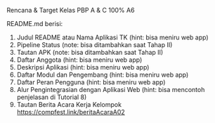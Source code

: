 Rencana & Target Kelas PBP A & C
100%
A6

README.md berisi:
 1. Judul README atau Nama Aplikasi TK (hint: bisa meniru web app)
 2. Pipeline Status (note: bisa ditambahkan saat Tahap II)
 3. Tautan APK (note: bisa ditambahkan saat Tahap II)
 4. Daftar Anggota (hint: bisa meniru web app)
 5. Deskripsi Aplikasi (hint: bisa meniru web app)
 6. Daftar Modul dan Pengembang (hint: bisa meniru web app)
 7. Daftar Peran Pengguna (hint: bisa meniru web app)
 8. Alur Pengintegrasian dengan Aplikasi Web (hint: bisa mencontoh penjelasan di Tutorial 8)
 9. Tautan Berita Acara Kerja Kelompok
    https://compfest.link/beritaAcaraA02
 
 

